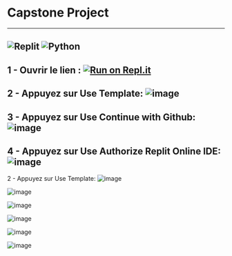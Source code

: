 # Capstone Project 
---------------------------
![Replit](https://img.shields.io/badge/Replit-DD1200?style=for-the-badge&logo=Replit&logoColor=white) ![Python](https://img.shields.io/badge/python-3670A0?style=for-the-badge&logo=python&logoColor=ffdd54)<br>
---------------------------
1 - Ouvrir le lien :
[![Run on Repl.it](https://replit.com/@yahia-kplr/KplrWebSCRAPINGTemplate?v=1)](https://replit.com/@yahia-kplr/KplrWebSCRAPINGTemplate?v=1)
---------------------------
2 - Appuyez sur Use Template:
![image](https://user-images.githubusercontent.com/123749462/224277876-64fd1460-00c4-468d-a2ac-33a404d663ba.png)
---------------------------
3 - Appuyez sur Use Continue with Github:
![image](https://user-images.githubusercontent.com/123749462/224278332-8f4246cb-82bd-4e4b-bb9e-0708749852a8.png)
---------------------------
4 - Appuyez sur Use Authorize Replit Online IDE:
![image](https://user-images.githubusercontent.com/123749462/224278686-e0c96d03-beeb-40c3-a095-146eaf1dff9d.png)
---------------------------
2 - Appuyez sur Use Template:
![image](https://user-images.githubusercontent.com/123749462/224278959-553d1a8c-e3fe-4a37-a402-967eecbc41af.png)

![image](https://user-images.githubusercontent.com/123749462/224279259-cc9c925e-23f0-4364-affc-9299f5561831.png)

![image](https://user-images.githubusercontent.com/123749462/224279585-cd0a89f6-496b-4e66-a34c-71d99c136f15.png)

![image](https://user-images.githubusercontent.com/123749462/224279800-2a7e19b2-5a23-4c74-b704-48eb31394473.png)

![image](https://user-images.githubusercontent.com/123749462/224280059-89a5aa41-58af-4d27-b878-9b044a80ed94.png)

![image](https://user-images.githubusercontent.com/123749462/224280444-73306e13-91ba-4002-b4cd-10ead4b35a38.png)
